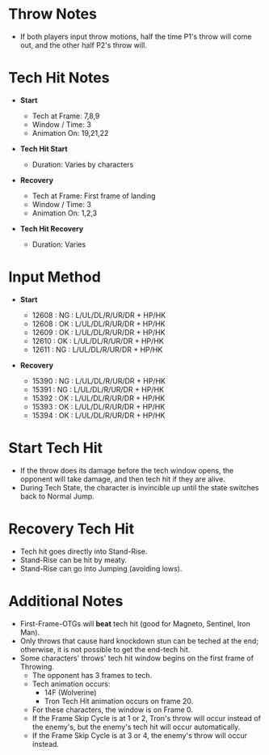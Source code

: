 # Throw Notes

- If both players input throw motions, half the time P1's throw will come out, and the other half P2's throw will.

# Tech Hit Notes

- **Start**
  - Tech at Frame: 7,8,9
  - Window / Time: 3
  - Animation On: 19,21,22

- **Tech Hit Start**
  - Duration: Varies by characters

- **Recovery**
  - Tech at Frame: First frame of landing
  - Window / Time: 3
  - Animation On: 1,2,3

- **Tech Hit Recovery**
  - Duration: Varies

# Input Method

- **Start**
  - 12608 : NG : L/UL/DL/R/UR/DR + HP/HK
  - 12608 : OK : L/UL/DL/R/UR/DR + HP/HK
  - 12609 : OK : L/UL/DL/R/UR/DR + HP/HK
  - 12610 : OK : L/UL/DL/R/UR/DR + HP/HK
  - 12611 : NG : L/UL/DL/R/UR/DR + HP/HK

- **Recovery**
  - 15390 : NG : L/UL/DL/R/UR/DR + HP/HK
  - 15391 : NG : L/UL/DL/R/UR/DR + HP/HK
  - 15392 : OK : L/UL/DL/R/UR/DR + HP/HK
  - 15393 : OK : L/UL/DL/R/UR/DR + HP/HK
  - 15394 : OK : L/UL/DL/R/UR/DR + HP/HK

# Start Tech Hit

- If the throw does its damage before the tech window opens, the opponent will take damage, and then tech hit if they are alive.
- During Tech State, the character is invincible up until the state switches back to Normal Jump.

# Recovery Tech Hit

- Tech hit goes directly into Stand-Rise.
- Stand-Rise can be hit by meaty.
- Stand-Rise can go into Jumping (avoiding lows).

# Additional Notes

- First-Frame-OTGs will **beat** tech hit (good for Magneto, Sentinel, Iron Man).
- Only throws that cause hard knockdown stun can be teched at the end; otherwise, it is not possible to get the end-tech hit.
- Some characters' throws' tech hit window begins on the first frame of Throwing.
  - The opponent has 3 frames to tech.
  - Tech animation occurs:
    - 14F (Wolverine)
    - Tron Tech Hit animation occurs on frame 20.
  - For these characters, the window is on Frame 0.
  - If the Frame Skip Cycle is at 1 or 2, Tron's throw will occur instead of the enemy's, but the enemy's tech hit will occur automatically.
  - If the Frame Skip Cycle is at 3 or 4, the enemy's throw will occur instead.
